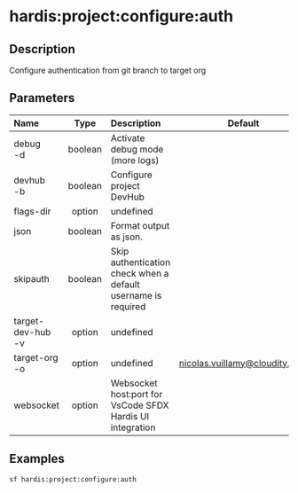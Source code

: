<!-- This file has been generated with command 'sf hardis:doc:plugin:generate'. Please do not update it manually or it may be overwritten -->
# hardis:project:configure:auth

## Description

Configure authentication from git branch to target org

## Parameters

| Name                  |  Type   | Description                                                   |             Default             | Required | Options |
|:----------------------|:-------:|:--------------------------------------------------------------|:-------------------------------:|:--------:|:-------:|
| debug<br/>-d          | boolean | Activate debug mode (more logs)                               |                                 |          |         |
| devhub<br/>-b         | boolean | Configure project DevHub                                      |                                 |          |         |
| flags-dir             | option  | undefined                                                     |                                 |          |         |
| json                  | boolean | Format output as json.                                        |                                 |          |         |
| skipauth              | boolean | Skip authentication check when a default username is required |                                 |          |         |
| target-dev-hub<br/>-v | option  | undefined                                                     |                                 |          |         |
| target-org<br/>-o     | option  | undefined                                                     | <nicolas.vuillamy@cloudity.com> |          |         |
| websocket             | option  | Websocket host:port for VsCode SFDX Hardis UI integration     |                                 |          |         |

## Examples

```shell
sf hardis:project:configure:auth
```


